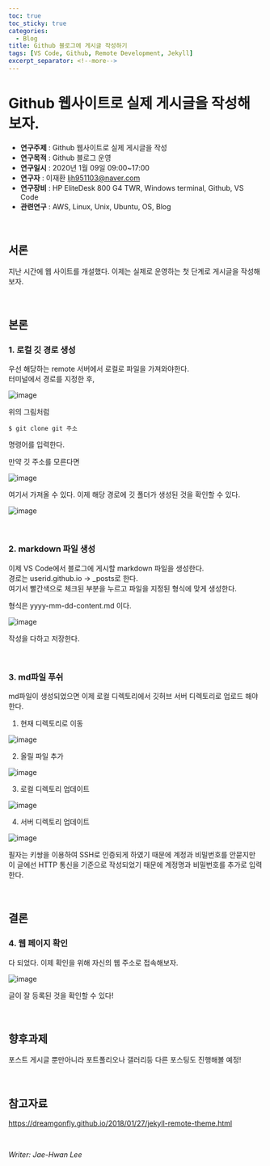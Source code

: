 ```yaml
---
toc: true
toc_sticky: true
categories:
  - Blog
title: Github 블로그에 게시글 작성하기
tags: [VS Code, Github, Remote Development, Jekyll]
excerpt_separator: <!--more-->
---
```


# Github 웹사이트로 실제 게시글을 작성해보자.
<!--more-->
* **연구주제** : Github 웹사이트로 실제 게시글을 작성
* **연구목적** : Github 블로그 운영
* **연구일시** : 2020년 1월 09일 09:00~17:00
* **연구자** : 이재환 <ljh951103@naver.com>
* **연구장비** : HP EliteDesk 800 G4 TWR, Windows terminal, Github, VS Code
* **관련연구** : AWS, Linux, Unix, Ubuntu, OS, Blog

&nbsp;
## 서론
지난 시간에 웹 사이트를 개설했다. 이제는 실제로 운영하는 첫 단계로 게시글을 작성해보자.

&nbsp;

## 본론
### 1. 로컬 깃 경로 생성

우선 해당하는 remote 서버에서 로컬로 파일을 가져와야한다.  
터미널에서 경로를 지정한 후, 

![image](https://user-images.githubusercontent.com/57826388/72128324-e73f3d80-33b5-11ea-8662-c8c6cc7919a9.png)

위의 그림처럼

    $ git clone git 주소  

  명령어를 입력한다.

  만약 깃 주소를 모른다면

![image](https://user-images.githubusercontent.com/57826388/72128404-2a99ac00-33b6-11ea-8eeb-ca498f9e29a9.png)

여기서 가져올 수 있다. 이제 해당 경로에 깃 폴더가 생성된 것을 확인할 수 있다.

![image](https://user-images.githubusercontent.com/57826388/72128468-6765a300-33b6-11ea-9233-db7da76d12f6.png)

&nbsp;

### 2. markdown 파일 생성

이제 VS Code에서 블로그에 게시할 markdown 파일을 생성한다.  
경로는 userid.github.io -> _posts로 한다.  
여기서 빨간색으로 체크된 부분을 누르고 파일을 지정된 형식에 맞게 생성한다.

형식은 yyyy-mm-dd-content.md 이다.

![image](https://user-images.githubusercontent.com/57826388/72128567-ae539880-33b6-11ea-8135-0ce78bb540b2.png)

작성을 다하고 저장한다.

&nbsp;

### 3. md파일 푸쉬

md파일이 생성되었으면 이제 로컬 디렉토리에서 깃허브 서버 디렉토리로 업로드 해야한다.

1. 현재 디렉토리로 이동

![image](https://user-images.githubusercontent.com/57826388/72128770-48b3dc00-33b7-11ea-8808-417643916139.png)

2. 올릴 파일 추가

![image](https://user-images.githubusercontent.com/57826388/72128830-7e58c500-33b7-11ea-9700-5518e423fc42.png)

3. 로컬 디렉토리 업데이트

![image](https://user-images.githubusercontent.com/57826388/72128853-94668580-33b7-11ea-8553-f28a16249e96.png)

4. 서버 디렉토리 업데이트

![image](https://user-images.githubusercontent.com/57826388/72128903-b8c26200-33b7-11ea-9ad2-0edfa67e6642.png)

필자는 키쌍을 이용하여 SSH로 인증되게 하였기 때문에 계정과 비밀번호를 안묻지만  
이 글에선 HTTP 통신을 기준으로 작성되었기 때문에 계정명과 비밀번호를 추가로 입력한다.

&nbsp;

## 결론

### 4. 웹 페이지 확인

다 되었다. 이제 확인을 위해 자신의 웹 주소로 접속해보자.

![image](https://user-images.githubusercontent.com/57826388/72209565-2921ce00-34f3-11ea-8a4c-ad48d0e28b86.png)

글이 잘 등록된 것을 확인할 수 있다!

&nbsp;

## 향후과제

포스트 게시글 뿐만아니라 포트폴리오나 갤러리등 다른 포스팅도 진행해볼 예정!

&nbsp;

## 참고자료

<https://dreamgonfly.github.io/2018/01/27/jekyll-remote-theme.html>

&nbsp;

*Writer: Jae-Hwan Lee*

